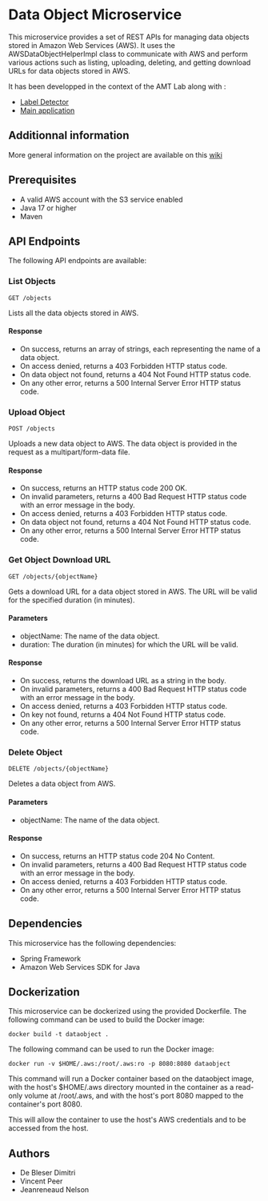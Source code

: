 # Data Object Microservice
This microservice provides a set of REST APIs for managing data objects stored in Amazon Web Services (AWS). It uses the AWSDataObjectHelperImpl class to communicate with AWS and perform various actions such as listing, uploading, deleting, and getting download URLs for data objects stored in AWS.

It has been developped in the context of the AMT Lab along with :
* [Label Detector](https://github.com/AMT-TEAM08/Microservice-LabelDetector)
* [Main application](https://github.com/AMT-TEAM08/AMT-Microservice-Main)

## Additionnal information

More general information on the project are available on this [wiki](https://github.com/AMT-TEAM08/AMT-Microservice-Main/wiki)

## Prerequisites
* A valid AWS account with the S3 service enabled
* Java 17 or higher
* Maven

## API Endpoints
The following API endpoints are available:

### List Objects
```
GET /objects
```
Lists all the data objects stored in AWS.

#### Response
* On success, returns an array of strings, each representing the name of a data object.
* On access denied, returns a 403 Forbidden HTTP status code.
* On data object not found, returns a 404 Not Found HTTP status code.
* On any other error, returns a 500 Internal Server Error HTTP status code.

### Upload Object
```
POST /objects
```

Uploads a new data object to AWS. The data object is provided in the request as a multipart/form-data file.

#### Response
* On success, returns an HTTP status code 200 OK.
* On invalid parameters, returns a 400 Bad Request HTTP status code with an error message in the body.
* On access denied, returns a 403 Forbidden HTTP status code.
* On data object not found, returns a 404 Not Found HTTP status code.
* On any other error, returns a 500 Internal Server Error HTTP status code.

### Get Object Download URL
```
GET /objects/{objectName}
```

Gets a download URL for a data object stored in AWS. The URL will be valid for the specified duration (in minutes).

#### Parameters
* objectName: The name of the data object.
* duration: The duration (in minutes) for which the URL will be valid.

#### Response
* On success, returns the download URL as a string in the body.
* On invalid parameters, returns a 400 Bad Request HTTP status code with an error message in the body.
* On access denied, returns a 403 Forbidden HTTP status code.
* On key not found, returns a 404 Not Found HTTP status code.
* On any other error, returns a 500 Internal Server Error HTTP status code.

### Delete Object
```
DELETE /objects/{objectName}
```

Deletes a data object from AWS.

#### Parameters
* objectName: The name of the data object.

#### Response
* On success, returns an HTTP status code 204 No Content.
* On invalid parameters, returns a 400 Bad Request HTTP status code with an error message in the body.
* On access denied, returns a 403 Forbidden HTTP status code.
* On any other error, returns a 500 Internal Server Error HTTP status code.

## Dependencies
This microservice has the following dependencies:

* Spring Framework
* Amazon Web Services SDK for Java

## Dockerization
This microservice can be dockerized using the provided Dockerfile. The following command can be used to build the Docker image:

```
docker build -t dataobject . 
```

The following command can be used to run the Docker image:

```
docker run -v $HOME/.aws:/root/.aws:ro -p 8080:8080 dataobject
```
This command will run a Docker container based on the dataobject image, 
with the host's $HOME/.aws directory mounted in the container as a read-only volume 
at /root/.aws, and with the host's port 8080 mapped to the container's port 8080.

This will allow the container to use the host's AWS credentials and to be accessed from the host.
## Authors
* De Bleser Dimitri
* Vincent Peer
* Jeanreneaud Nelson
